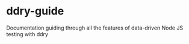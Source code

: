 # ddry-guide
Documentation guiding through all the features of data-driven Node JS testing with ddry
